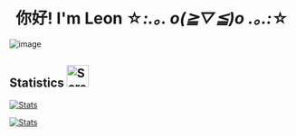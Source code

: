 # <div align="center">你好! I'm Leon ☆*:.｡. o(≧▽≦)o .｡.:*☆</div>

![image](https://user-images.githubusercontent.com/73002754/188301596-f0fc6288-64c5-45f3-90c6-9d98b00b43d5.png)

## Statistics <img width="39" alt="Screen Shot 2022-09-04 at 2 31 19 PM" src="https://user-images.githubusercontent.com/73002754/188334368-e2a4cfe9-8979-4265-9e5b-0cc9e34b3f1e.png">

[![Stats](https://github-readme-stats.vercel.app/api?username=truongmleon&show_icons=true&locale=en&theme=buefy&hide_border=true)](https://git.io/streak-stats)

[![Stats](https://github-readme-streak-stats.herokuapp.com?user=truongmleon&theme=buefy&hide_border=true)](https://git.io/streak-stats)

